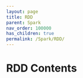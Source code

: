 ```yaml
---
layout: page
title: RDD
parent: Spark
nav_order: 100000
has_children: true
permalink: /Spark/RDD/
---
```

# RDD Contents

